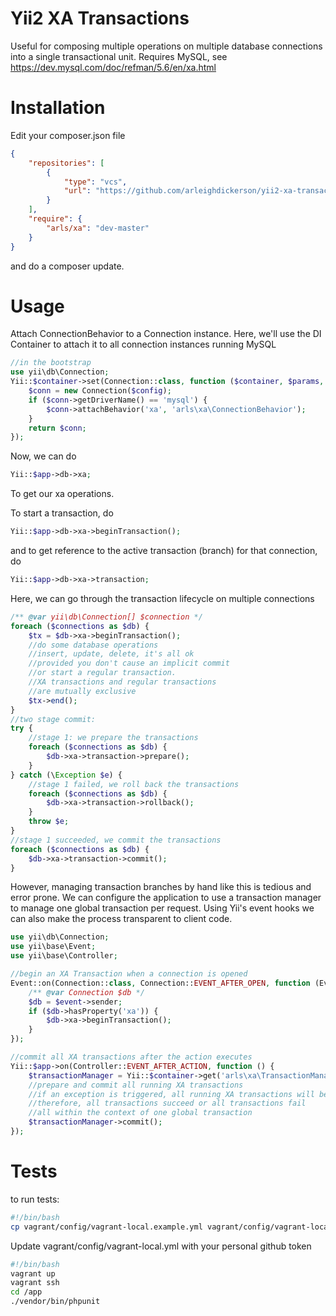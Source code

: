 Yii2 XA Transactions
===================
Useful for composing multiple operations on multiple database connections into a single transactional unit.
Requires MySQL, see https://dev.mysql.com/doc/refman/5.6/en/xa.html

Installation
===================

Edit your composer.json file
```JSON
{
    "repositories": [
        {
            "type": "vcs",
            "url": "https://github.com/arleighdickerson/yii2-xa-transactions"
        }
    ],
    "require": {
        "arls/xa": "dev-master"
    }
}
```
and do a composer update.

Usage
===================
Attach ConnectionBehavior to a Connection instance. Here, we'll use the DI Container to attach it to all connection instances running MySQL
```PHP
//in the bootstrap
use yii\db\Connection;
Yii::$container->set(Connection::class, function ($container, $params, $config) {
    $conn = new Connection($config);
    if ($conn->getDriverName() == 'mysql') {
        $conn->attachBehavior('xa', 'arls\xa\ConnectionBehavior');
    }
    return $conn;
});
```
Now, we can do
```PHP
Yii::$app->db->xa;
```
To get our xa operations. 

To start a transaction, do
```PHP
Yii::$app->db->xa->beginTransaction();
```
and to get reference to the active transaction (branch) for that connection, do 
```PHP
Yii::$app->db->xa->transaction;
```
Here, we can go through the transaction lifecycle on multiple connections
```PHP
/** @var yii\db\Connection[] $connection */
foreach ($connections as $db) {
    $tx = $db->xa->beginTransaction();
    //do some database operations
    //insert, update, delete, it's all ok
    //provided you don't cause an implicit commit
    //or start a regular transaction.
    //XA transactions and regular transactions
    //are mutually exclusive
    $tx->end();
}
//two stage commit:
try {
    //stage 1: we prepare the transactions
    foreach ($connections as $db) {
        $db->xa->transaction->prepare();
    }
} catch (\Exception $e) {
    //stage 1 failed, we roll back the transactions
    foreach ($connections as $db) {
        $db->xa->transaction->rollback();
    }
    throw $e;
}
//stage 1 succeeded, we commit the transactions
foreach ($connections as $db) {
    $db->xa->transaction->commit();
}
```
However, managing transaction branches by hand like this is tedious and error prone. We can configure the application to use a transaction manager to manage one global transaction per request. Using Yii's event hooks we can also make the process transparent to client code.
```PHP
use yii\db\Connection;
use yii\base\Event;
use yii\base\Controller;

//begin an XA Transaction when a connection is opened
Event::on(Connection::class, Connection::EVENT_AFTER_OPEN, function (Event $event) {
    /** @var Connection $db */
    $db = $event->sender;
    if ($db->hasProperty('xa')) {
        $db->xa->beginTransaction();
    }
});

//commit all XA transactions after the action executes
Yii::$app->on(Controller::EVENT_AFTER_ACTION, function () {
    $transactionManager = Yii::$container->get('arls\xa\TransactionManager');
    //prepare and commit all running XA transactions
    //if an exception is triggered, all running XA transactions will be rolled back
    //therefore, all transactions succeed or all transactions fail
    //all within the context of one global transaction
    $transactionManager->commit(); 
});

```

Tests
===================

to run tests:

```bash
#!/bin/bash
cp vagrant/config/vagrant-local.example.yml vagrant/config/vagrant-local.yml
```
Update vagrant/config/vagrant-local.yml with your personal github token

```bash
#!/bin/bash
vagrant up
vagrant ssh
cd /app
./vendor/bin/phpunit
```
